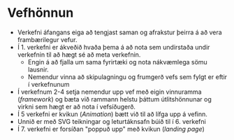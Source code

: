 # Vefhönnun

* Verkefni áfangans eiga að tengjast saman og afrakstur þeirra á að vera frambærilegur vefur. 
* Í 1. verkefni er ákveðið hvaða þema á að nota sem undirstaða undir verkefnin til að hægt sé að meta verkefnin. 
    * Engin á að fjalla um sama fyrirtæki og nota nákvæmlega sömu lausnir. 
    * Nemendur vinna að skipulagningu og frumgerð vefs sem fylgt er eftir í verkefnunum
* Í verkefnum 2-4 setja nemendur upp vef með eigin vinnuramma (_framework_) og bæta við rammann helstu þáttum útlitshönnunar og virkni sem hægt er að nota í vefsíðugerð. 
* Í 5 verkefni er kvikun (_Animation_) bætt við til að lífga upp á vefinn. 
* Unnið er með SVG teikningar og leturtáknsafn búið til í 6. verkefni
* Í 7. verkefni er forsíðan "poppuð upp" með kvikun (_landing page_)



